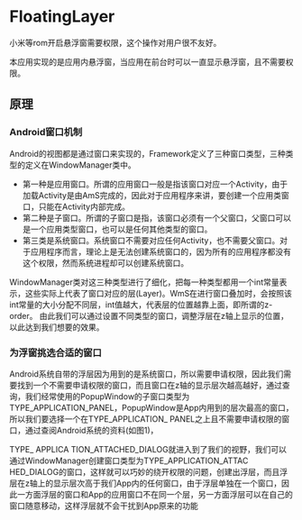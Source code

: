 # FloatingLayer
小米等rom开启悬浮窗需要权限，这个操作对用户很不友好。

本应用实现的是应用内悬浮窗，当应用在前台时可以一直显示悬浮窗，且不需要权限。
## 原理
### Android窗口机制
Android的视图都是通过窗口来实现的，Framework定义了三种窗口类型，三种类型的定义在WindowManager类中。
+ 第一种是应用窗口。所谓的应用窗口一般是指该窗口对应一个Activity，由于加载Activity是由AmS完成的，因此对于应用程序来讲，要创建一个应用类窗口，只能在Activity内部完成。
+ 第二种是子窗口。所谓的子窗口是指，该窗口必须有一个父窗口，父窗口可以是一个应用类型窗口，也可以是任何其他类型的窗口。
+ 第三类是系统窗口。系统窗口不需要对应任何Activity，也不需要父窗口。对于应用程序而言，理论上是无法创建系统窗口的，因为所有的应用程序都没有这个权限，然而系统进程却可以创建系统窗口。
	
 WindowManager类对这三种类型进行了细化，把每一种类型都用一个int常量表示，这些实际上代表了窗口对应的层(Layer)。WmS在进行窗口叠加时，会按照该int常量的大小分配不同层，int值越大，代表层的位置越靠上面，即所谓的z-order。
	由此我们可以通过设置不同类型的窗口，调整浮层在z轴上显示的位置，以此达到我们想要的效果。

### 为浮窗挑选合适的窗口
Android系统自带的浮层因为用到的是系统窗口，所以需要申请权限，因此我们需要找到一个不需要申请权限的窗口，而且窗口在z轴的显示层次越高越好，通过查询，我们经常使用的PopupWindow的子窗口类型为TYPE_APPLICATION_PANEL，PopupWindow是App内用到的层次最高的窗口，所以我们要选择一个在TYPE_APPLICATION_ PANEL之上且不需要申请权限的窗口，通过查阅Android系统的资料(如图1)，

TYPE_ APPLICA TION_ATTACHED_DIALOG就进入到了我们的视野，我们可以通过WindowManager创建窗口类型为TYPE_APPLICATION_ATTAC HED_DIALOG的窗口，这样就可以巧妙的绕开权限的问题，创建出浮层，而且浮层在z轴上的显示层次高于我们App内的任何窗口，由于浮层单独在一个窗口，因此一方面浮层的窗口和App的应用窗口不在同一个层，另一方面浮层可以在自己的窗口随意移动，这样浮层就不会干扰到App原来的功能

